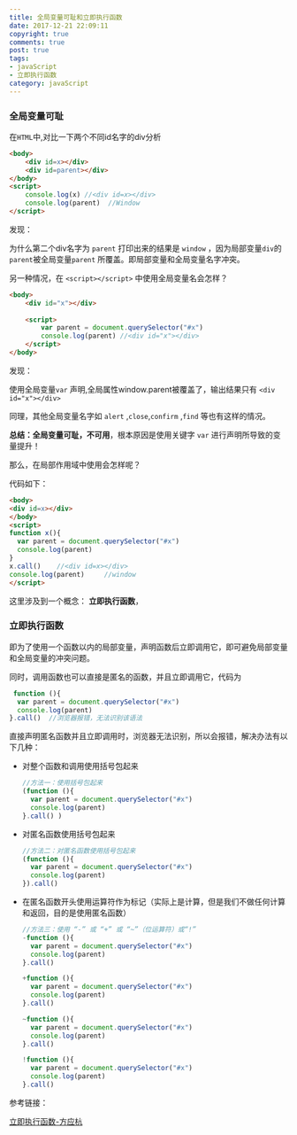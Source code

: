 ```yaml
---
title: 全局变量可耻和立即执行函数
date: 2017-12-21 22:09:11
copyright: true
comments: true
post: true
tags: 
- javaScript
- 立即执行函数
category: javaScript
---
```




### 全局变量可耻

在`HTML`中,对比一下两个不同id名字的div分析

```html
<body>
	<div id=x></div>
	<div id=parent></div>
</body>
<script>
	console.log(x) //<div id=x></div>
	console.log(parent)  //Window 
</script>
```

发现：

为什么第二个div名字为 `parent` 打印出来的结果是 `window` ，因为局部变量`div`的`parent`被全局变量`parent` 所覆盖。即局部变量和全局变量名字冲突。

另一种情况，在 `<script></script>` 中使用全局变量名会怎样？

```html
<body>
	<div id="x"></div>
	
	<script>
		var parent = document.querySelector("#x")
		console.log(parent) //<div id="x"></div>
	</script>
</body>
```

发现：

使用全局变量`var` 声明,全局属性window.parent被覆盖了，输出结果只有 `<div id="x"></div>` 

同理，其他全局变量名字如 `alert` ,`close`,`confirm` ,`find` 等也有这样的情况。

**总结：全局变量可耻，不可用**，根本原因是使用关键字 `var` 进行声明所导致的变量提升！

那么，在局部作用域中使用会怎样呢？

代码如下：

```html
<body>
<div id=x></div>
</body>
<script>
function x(){
  var parent = document.querySelector("#x")
  console.log(parent) 	
}
x.call() 	//<div id=x></div>
console.log(parent)		//window
</script>
```

这里涉及到一个概念： **立即执行函数**，

### 立即执行函数

即为了使用一个函数以内的局部变量，声明函数后立即调用它，即可避免局部变量和全局变量的冲突问题。

同时，调用函数也可以直接是匿名的函数，并且立即调用它，代码为

```javascript
 function (){
  var parent = document.querySelector("#x")
  console.log(parent) 		
}.call()  //浏览器报错，无法识别该语法
```

直接声明匿名函数并且立即调用时，浏览器无法识别，所以会报错，解决办法有以下几种：

- 对整个函数和调用使用括号包起来

  ```javascript
  //方法一：使用括号包起来
  (function (){
    var parent = document.querySelector("#x")
    console.log(parent) 	
  }.call() )
  ```

- 对匿名函数使用括号包起来

  ```javascript
  //方法二：对匿名函数使用括号包起来
  (function (){
    var parent = document.querySelector("#x")
    console.log(parent) 	
  }).call() 
  ```

  

- 在匿名函数开头使用运算符作为标记（实际上是计算，但是我们不做任何计算和返回，目的是使用匿名函数）

  ```javascript
  //方法三：使用 “-” 或 “+” 或 “~”（位运算符）或“!”
  -function (){
    var parent = document.querySelector("#x")
    console.log(parent) 	
  }.call() 

  +function (){
    var parent = document.querySelector("#x")
    console.log(parent) 	
  }.call() 

  ~function (){
    var parent = document.querySelector("#x")
    console.log(parent) 	
  }.call() 

  !function (){
    var parent = document.querySelector("#x")
    console.log(parent) 	
  }.call() 
  ```

  

参考链接：

[立即执行函数-方应杭](https://zhuanlan.zhihu.com/p/22465092?refer=study-fe)









